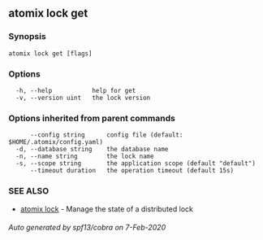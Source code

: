 ## atomix lock get



### Synopsis



```
atomix lock get [flags]
```

### Options

```
  -h, --help           help for get
  -v, --version uint   the lock version
```

### Options inherited from parent commands

```
      --config string      config file (default: $HOME/.atomix/config.yaml)
  -d, --database string    the database name
  -n, --name string        the lock name
  -s, --scope string       the application scope (default "default")
      --timeout duration   the operation timeout (default 15s)
```

### SEE ALSO

* [atomix lock](atomix_lock.md)	 - Manage the state of a distributed lock

###### Auto generated by spf13/cobra on 7-Feb-2020
